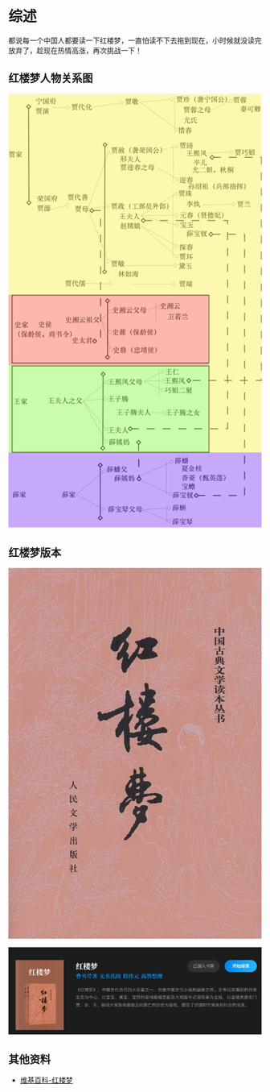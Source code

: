 # 综述

都说每一个中国人都要读一下红楼梦，一直怕读不下去拖到现在，小时候就没读完放弃了，趁现在热情高涨，再次挑战一下！

## 红楼梦人物关系图

![Alt text](img/Red_dream.png)

## 红楼梦版本

![Alt text](img/%E5%BE%AE%E4%BF%A1%E6%88%AA%E5%9B%BE_20240205222258.png)

![Alt text](img/%E5%BE%AE%E4%BF%A1%E6%88%AA%E5%9B%BE_20240205222427.png)

## 其他资料

* [维基百科-红楼梦](https://zh.wikipedia.org/wiki/%E7%BA%A2%E6%A5%BC%E6%A2%A6)
